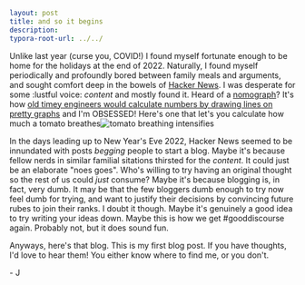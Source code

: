 ```yaml
layout: post
title: and so it begins
description: 
typora-root-url: ../../
```

Unlike last year (curse you, COVID!) I found myself fortunate enough to be home for the holidays at the end of 2022. Naturally, I found myself periodically and profoundly bored between family meals and arguments, and sought comfort deep in the bowels of [Hacker News](https://news.ycombinator.com). I was desperate for some :lustful voice: *content* and mostly found it. Heard of a [nomograph](https://news.ycombinator.com/item?id=34211187)? It's how [old timey engineers would calculate numbers by drawing lines on pretty graphs](https://en.wikipedia.org/wiki/Nomogram) and I'm OBSESSED! Here's one that let's you calculate how much a tomato breathes![tomato breathing intensifies](https://www.researchgate.net/profile/Mahmut-Cetin/publication/291787697/figure/fig1/AS:669425556549650@1536614898772/A-nomograph-for-daily-estimation-of-ET-a-for-tomato-Courtesy-of-Drs-Tueluecue-and-Cetin.png "劫舒窶昨汳ｨ")

In the days leading up to New Year's Eve 2022, Hacker News seemed to be innundated with posts *begging* people to start a blog. Maybe it's because fellow nerds in similar familial sitations thirsted for the *content*. It could just be an elaborate "noes goes". Who's willing to try having an original thought so the rest of us could *just* consume? Maybe it's because blogging is, in fact, very dumb. It may be that the few bloggers dumb enough to try now feel dumb for trying, and want to justify their decisions by convincing future rubes to join their ranks. I doubt it though. Maybe it's genuinely a good idea to try writing your ideas down. Maybe this is how we get #gooddiscourse again. Probably not, but it does sound fun.

Anyways, here's that blog. This is my first blog post. If you have thoughts, I'd love to hear them! You either know where to find me, or you don't.

\- J
